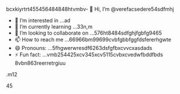bcxkiyrtrt455456484848htvmbv- 👋 Hi, I’m @verefacsedere54sdfmhj
- 👀 I’m interested in ...ad
- 🌱 I’m currently learning ...33n,m
- 💞️ I’m looking to collaborate on ...576ht8484sdfghjfgbfg9465
- 📫 How to reach me ...66966bm99699cvbfgbbfggfdsfererhgwte
- 😄 Pronouns: ...5fhgwerwresdf6263dsfgfbxcvvcxasdads
- ⚡ Fun fact: ...vmb254425xcv345xcv5115cvbxcvedwfbddfbds
8vbn863reerretrgiuu
<!---52151sadqw6662323
verefacsedere/verefacsedere is a ✨ special ✨ repository because its `R66EADME.md` (520this file) appears on yoursdfsdf GixcxvbvvctHub profinhgle.54
You can click the Preview link to take a look at59 your changes.12
--->.m12
45
